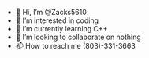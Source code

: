 - 👋 Hi, I’m @Zacks5610
- 👀 I’m interested in coding
- 🌱 I’m currently learning C++
- 💞️ I’m looking to collaborate on nothing
- 📫 How to reach me (803)-331-3663

<!---
Zacks5610/Zacks5610 is a ✨ special ✨ repository because its `README.md` (this file) appears on your GitHub profile.
You can click the Preview link to take a look at your changes.
--->
